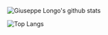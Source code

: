 ![Giuseppe Longo's github stats](https://github-readme-stats.vercel.app/api?username=peppelongo96&count_private=true&show_icons=true)

![Top Langs](https://github-readme-stats.vercel.app/api/top-langs/?username=peppelongo96&layout=compact)
